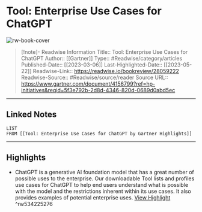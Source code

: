 # Tool: Enterprise Use Cases for ChatGPT

![rw-book-cover](https://readwise-assets.s3.amazonaws.com/media/uploaded_book_covers/profile_174804/gartner-tile_sXesXlh.jpg)
<br>
>[!note]- Readwise Information
>Title:: Tool: Enterprise Use Cases for ChatGPT
>Author:: [[Gartner]]
>Type:: #Readwise/category/articles
>Published-Date:: [[2023-03-06]]
>Last-Highlighted-Date:: [[2023-05-22]]
>Readwise-Link:: https://readwise.io/bookreview/28059222
>Readwise-Source:: #Readwise/source/reader
>Source URL:: https://www.gartner.com/document/4156799?ref=hp-initiatives&reqid=5f3e792b-2d8d-4346-820d-0689d0abd5ec
--- 

## Linked Notes
```dataview
LIST
FROM [[Tool: Enterprise Use Cases for ChatGPT by Gartner Highlights]]
```

---

## Highlights
- ChatGPT is a generative AI foundation model that has a great number of possible uses to the enterprise. Our downloadable Tool lists and profiles use cases for ChatGPT to help end users understand what is possible with the model and the restrictions inherent within its use cases. It also provides examples of potential enterprise uses. [View Highlight](https://readwise.io/open/534225276) ^rw534225276
